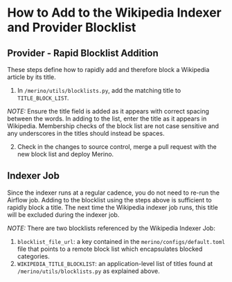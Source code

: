 # How to Add to the Wikipedia Indexer and Provider Blocklist

## Provider - Rapid Blocklist Addition
These steps define how to rapidly add and therefore block a Wikipedia article by its title.

1. In `/merino/utils/blocklists.py`, add the matching title to `TITLE_BLOCK_LIST`.

*NOTE:* Ensure the title field is added as it appears with correct spacing between the words.
In adding to the list, enter the title as it appears in Wikipedia.
Membership checks of the block list are not case sensitive and any underscores in the titles should instead be spaces.

2. Check in the changes to source control, merge a pull request with the new block list and deploy Merino.

## Indexer Job
Since the indexer runs at a regular cadence, you do not need to re-run the Airflow job.
Adding to the blocklist using the steps above is sufficient to rapidly block a title.
The next time the Wikipedia indexer job runs, this title will be excluded during the indexer job.

*NOTE:* There are two blocklists referenced by the Wikipedia Indexer Job:
1. `blocklist_file_url`: a key contained in the `merino/configs/default.toml` file that points to a remote block list which encapsulates blocked categories.
2. `WIKIPEDIA_TITLE_BLOCKLIST`: an application-level list of titles found at `/merino/utils/blocklists.py` as explained above.
